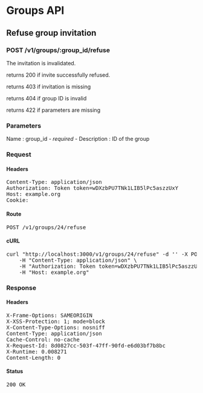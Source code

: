# Groups API

## Refuse group invitation

### POST /v1/groups/:group_id/refuse

The invitation is invalidated.

returns 200 if invite successfully refused.

returns 403 if invitation is missing

returns 404 if group ID is invalid

returns 422 if parameters are missing

### Parameters

Name : group_id *- required -*
Description : ID of the group

### Request

#### Headers

<pre>Content-Type: application/json
Authorization: Token token=wDXzbPU7TNk1LIB5lPc5aszzUxY
Host: example.org
Cookie: </pre>

#### Route

<pre>POST /v1/groups/24/refuse</pre>

#### cURL

<pre class="request">curl &quot;http://localhost:3000/v1/groups/24/refuse&quot; -d &#39;&#39; -X POST \
	-H &quot;Content-Type: application/json&quot; \
	-H &quot;Authorization: Token token=wDXzbPU7TNk1LIB5lPc5aszzUxY&quot; \
	-H &quot;Host: example.org&quot;</pre>

### Response

#### Headers

<pre>X-Frame-Options: SAMEORIGIN
X-XSS-Protection: 1; mode=block
X-Content-Type-Options: nosniff
Content-Type: application/json
Cache-Control: no-cache
X-Request-Id: 8d0827cc-503f-47ff-90fd-e6d03bf7b8bc
X-Runtime: 0.008271
Content-Length: 0</pre>

#### Status

<pre>200 OK</pre>

